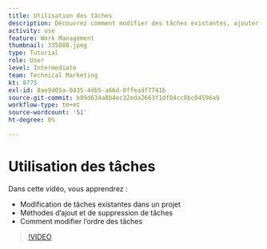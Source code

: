 ```yaml
---
title: Utilisation des tâches
description: Découvrez comment modifier des tâches existantes, ajouter et supprimer des tâches, et modifier l’ordre des tâches sur un projet dans [!DNL  Workfront].
activity: use
feature: Work Management
thumbnail: 335088.jpeg
type: Tutorial
role: User
level: Intermediate
team: Technical Marketing
kt: 8775
exl-id: 8ae9d05a-0435-4db5-a66d-8ffeadf7741b
source-git-commit: b09d634a8b4ec32eda2663f1df04cc8bc04596a9
workflow-type: tm+mt
source-wordcount: '51'
ht-degree: 0%

---
```


# Utilisation des tâches

Dans cette vidéo, vous apprendrez :

* Modification de tâches existantes dans un projet
* Méthodes d’ajout et de suppression de tâches
* Comment modifier l’ordre des tâches

>[!VIDEO](https://video.tv.adobe.com/v/335088/?quality=12)
